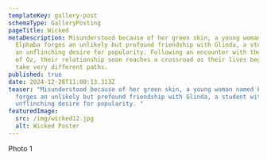 ```yaml
---
templateKey: gallery-post
schemaType: GalleryPosting
pageTitle: Wicked
metaDescription: Misunderstood because of her green skin, a young woman named
  Elphaba forges an unlikely but profound friendship with Glinda, a student with
  an unflinching desire for popularity. Following an encounter with the Wizard
  of Oz, their relationship soon reaches a crossroad as their lives begin to
  take very different paths.
published: true
date: 2024-12-28T11:00:13.313Z
teaser: "Misunderstood because of her green skin, a young woman named Elphaba
  forges an unlikely but profound friendship with Glinda, a student with an
  unflinching desire for popularity. "
featuredImage:
  src: /img/wicked12.jpg
  alt: Wicked Poster
---
```

Photo 1